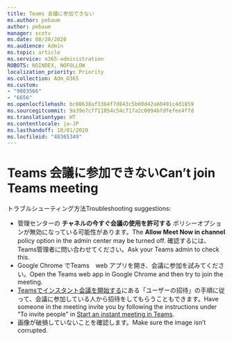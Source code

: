 ```yaml
---
title: Teams 会議に参加できない
ms.author: pebaum
author: pebaum
manager: scotv
ms.date: 08/20/2020
ms.audience: Admin
ms.topic: article
ms.service: o365-administration
ROBOTS: NOINDEX, NOFOLLOW
localization_priority: Priority
ms.collection: Adm_O365
ms.custom:
- "9003566"
- "6656"
ms.openlocfilehash: bc00638af3364f7d843c5b00d42a60491c4d1859
ms.sourcegitcommit: 9a39e7cff11854c54c717a2c0094bfdfefee4ffd
ms.translationtype: HT
ms.contentlocale: ja-JP
ms.lasthandoff: 10/01/2020
ms.locfileid: "48365349"
---
```

# <a name="cant-join-teams-meeting"></a><span data-ttu-id="2fc8e-102">Teams 会議に参加できない</span><span class="sxs-lookup"><span data-stu-id="2fc8e-102">Can’t join Teams meeting</span></span>

<span data-ttu-id="2fc8e-103">トラブルシューティング方法</span><span class="sxs-lookup"><span data-stu-id="2fc8e-103">Troubleshooting suggestions:</span></span>  

- <span data-ttu-id="2fc8e-104">管理センターの **チャネルの今すぐ会議の使用を許可する** ポリシーオプションが無効になっている可能性があります。</span><span class="sxs-lookup"><span data-stu-id="2fc8e-104">The  **Allow Meet Now in channel**  policy option in the admin center may be turned off.</span></span> <span data-ttu-id="2fc8e-105">確認するには、Teams管理者に問い合わせてください。</span><span class="sxs-lookup"><span data-stu-id="2fc8e-105">Ask your Teams admin to check this.</span></span>
- <span data-ttu-id="2fc8e-106">Google Chrome でTeams　web アプリを開き、会議に参加を試みてください。</span><span class="sxs-lookup"><span data-stu-id="2fc8e-106">Open the Teams web app in Google Chrome and then try to join the meeting.</span></span>
- <span data-ttu-id="2fc8e-107">[Teamsでインスタント会議を開始する](https://support.microsoft.com/office/start-an-instant-meeting-in-teams-ff95e53f-8231-4739-87fa-00b9723f4ef5)にある「ユーザーの招待」の手順に従って、会議に参加している人から招待をしてもらうこともできます。</span><span class="sxs-lookup"><span data-stu-id="2fc8e-107">Have someone in the meeting invite you by following the instructions under “To invite people” in  [Start an instant meeting in Teams](https://support.microsoft.com/office/start-an-instant-meeting-in-teams-ff95e53f-8231-4739-87fa-00b9723f4ef5).</span></span>
- <span data-ttu-id="2fc8e-108">画像が破損していないことを確認します。</span><span class="sxs-lookup"><span data-stu-id="2fc8e-108">Make sure the image isn’t corrupted.</span></span>

